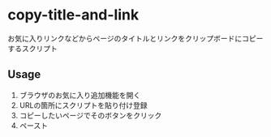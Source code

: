 # copy-title-and-link
お気に入りリンクなどからページのタイトルとリンクをクリップボードにコピーするスクリプト

## Usage

1. ブラウザのお気に入り追加機能を開く
2. URLの箇所にスクリプトを貼り付け登録
3. コピーしたいページでそのボタンをクリック
4. ペースト
